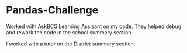 # Pandas-Challenge

Worked with AskBCS Learning Assisant on my code. They helped debug and rework the code in the school summary section. 

I worked with a tutor on the District summary section. 

